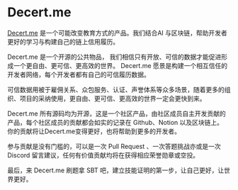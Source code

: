 # Decert.me

[Decert.me](https://decert.me) 是一个可能改变教育方式的产品。我们结合AI 与区块链，帮助开发者更好的学习与构建自己的链上信用履历。

Decert.me 是一个开源的公共物品， 我们相信只有开放、可信的数据才能促进形成一个更自由、更可信、更高效的世界。
Decert.me 愿景是构建一个相互信任的开发者网络，每个开发者都有自己的可信履历数据。


可信数据用被于雇佣关系、众包服务、认证、声誉体系等众多场景，随着更多的组织、项目的采纳使用，更自由、更可信、更高效的世界一定会更快到来。

Decert.me 所有源码均为开源，这是一个社区产品，由社区成员自主开发贡献的产品，每个社区成员的贡献都会如实的记录在 Github、Notion 以及区块链上。
你的贡献将让Decert.me变得更好，也将帮助到更多的开发者。

参与贡献是没有门槛的，可以是一次 Pull Request 、一次答题挑战亦或是一次 Discord 留言建议，任何有价值贡献均将在获得相应荣誉勋章或空投。


最后，来 Decert.me 刷题拿 SBT 吧，建立技能证明的第一步，让自己更好，让世界更好。







